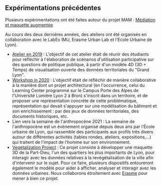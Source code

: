 ## Expérimentations précédentes
Plusieurs expérimentations ont été faites autour du projet MAM : [Médiation et maquette augmentée](https://imu.universite-lyon.fr/workshop-usages-participatifs-et-maquette-augmentee/)

Au cours des deux dernières années, des ateliers ont été organisés en collaboration avec le LabEx IMU, Erasme Urban Lab et l'Ecole Urbaine de Lyon). 
- [Atelier en 2019]( https://imu.universite-lyon.fr/workshop-usages-participatifs-et-maquette-augmentee/) : L'objectif de cet atelier était de réunir des étudiants pour réfléchir à l'élaboration de scénarios d'utilisation participative sur des questions de politique publique, à partir d'un modèle 4D (3D + Temps) de visualisation ouverte des données territoriales du "Grand Lyon".
- [Workshop in 2020]( https://imu.universite-lyon.fr/formation/retour-sur-latelier-usages-participatifs-et-maquette-augmentee/) : L'objectif était de réfléchir de manière collaborative à la manière dont un projet architectural (en l'occurrence, celui du Learning Center programmé sur le Campus Porte des Alpes de l'Université Lumière Lyon 2 à Bron) s'inscrit dans un territoire, et de proposer une représentation concrète de cette problématique, représentation qui devait s'appuyer sur une modélisation du bâtiment et son enrichissement : par des jeux de données territoriales, des documents historiques, etc. 
- Lien vers la semaine de l'anthropocène 2021 : La semaine de l'anthropocène est un évènement organisé depuis deux ans par l’École urbaine de Lyon, qui rassemble des participants aux profils très divers autour de différentes activités (tables rondes, ateliers, expositions,...) qui traitent de l'impact de l'homme sur son environnement.
- [Vegetalization Project](Vegetalization-Project) : Ce projet consiste à développer une maquette 3D de la Part-Dieu, l'un des quartiers les plus importants de Lyon, pour interagir avec les données relatives à la revégétalisation de la ville afin d'intervenir sur le sujet. Pour ce faire, plusieurs dispositifs entoureront également le modèle pour aider à afficher, analyser et interagir avec les données urbaines. Nous collaborons étroitement avec [Erasme](https://www.erasme.org/) pour mener à bien ce projet.

